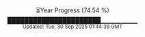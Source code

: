 <p align="center">
⏳Year Progress (74.54 %) <br>
██████████████████████▁▁▁▁▁▁▁▁ <br>
<sub>Updated: Tue, 30 Sep 2025 01:44:39 GMT</sub>
</p>

